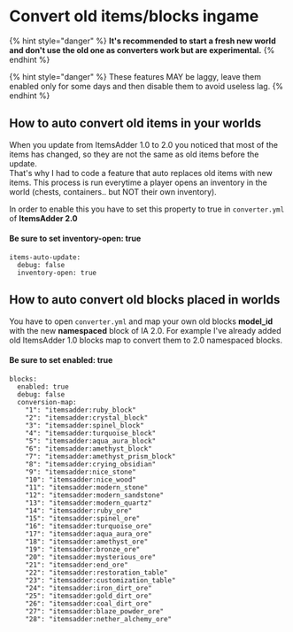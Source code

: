 # Convert old items/blocks ingame

{% hint style="danger" %}
**It's recommended to start a fresh new world and don't use the old one as converters work but are experimental.**
{% endhint %}

{% hint style="danger" %}
These features MAY be laggy, leave them enabled only for some days and then disable them to avoid useless lag.
{% endhint %}

## How to auto convert old items in your worlds

When you update from ItemsAdder 1.0 to 2.0 you noticed that most of the items has changed, so they are not the same as old items before the update.  
That's why I had to code a feature that auto replaces old items with new items. This process is run everytime a player opens an inventory in the world \(chests, containers.. but NOT their own inventory\).

In order to enable this you have to set this property to true in `converter.yml` of **ItemsAdder 2.0**

#### Be sure to set inventory-open: true

```text
items-auto-update:
  debug: false
  inventory-open: true
```

## How to auto convert old blocks placed in worlds

You have to open `converter.yml` and map your own old blocks **model\_id** with the new **namespaced** block of IA 2.0. For example I've already added old ItemsAdder 1.0 blocks map to convert them to 2.0 namespaced blocks.

#### Be sure to set enabled: true

```text
blocks:
  enabled: true
  debug: false
  conversion-map:
    "1": "itemsadder:ruby_block"
    "2": "itemsadder:crystal_block"
    "3": "itemsadder:spinel_block"
    "4": "itemsadder:turquoise_block"
    "5": "itemsadder:aqua_aura_block"
    "6": "itemsadder:amethyst_block"
    "7": "itemsadder:amethyst_prism_block"
    "8": "itemsadder:crying_obsidian"
    "9": "itemsadder:nice_stone"
    "10": "itemsadder:nice_wood"
    "11": "itemsadder:modern_stone"
    "12": "itemsadder:modern_sandstone"
    "13": "itemsadder:modern_quartz"
    "14": "itemsadder:ruby_ore"
    "15": "itemsadder:spinel_ore"
    "16": "itemsadder:turquoise_ore"
    "17": "itemsadder:aqua_aura_ore"
    "18": "itemsadder:amethyst_ore"
    "19": "itemsadder:bronze_ore"
    "20": "itemsadder:mysterious_ore"
    "21": "itemsadder:end_ore"
    "22": "itemsadder:restoration_table"
    "23": "itemsadder:customization_table"
    "24": "itemsadder:iron_dirt_ore"
    "25": "itemsadder:gold_dirt_ore"
    "26": "itemsadder:coal_dirt_ore"
    "27": "itemsadder:blaze_powder_ore"
    "28": "itemsadder:nether_alchemy_ore"
```

